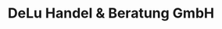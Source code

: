 ---
title: "DeLu Handel & Beratung GmbH"
url: /ismaning/delu-handel-und-beratung-gmbh/
shop: Großhandel
---